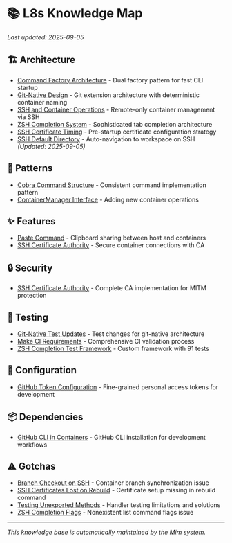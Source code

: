 # 📚 L8s Knowledge Map

*Last updated: 2025-09-05*

## 🏗️ Architecture

- [Command Factory Architecture](architecture/command_factory.md) - Dual factory pattern for fast CLI startup
- [Git-Native Design](architecture/git_native_design.md) - Git extension architecture with deterministic container naming
- [SSH and Container Operations](architecture/ssh_container_operations.md) - Remote-only container management via SSH
- [ZSH Completion System](architecture/zsh_completion.md) - Sophisticated tab completion architecture
- [SSH Certificate Timing](architecture/ssh_certificate_timing.md) - Pre-startup certificate configuration strategy
- [SSH Default Directory](architecture/ssh_default_directory.md) - Auto-navigation to workspace on SSH *(Updated: 2025-09-05)*

## 📐 Patterns

- [Cobra Command Structure](patterns/cobra_command_structure.md) - Consistent command implementation pattern
- [ContainerManager Interface](patterns/container_manager_interface.md) - Adding new container operations

## ✨ Features

- [Paste Command](features/paste_command.md) - Clipboard sharing between host and containers
- [SSH Certificate Authority](features/ssh_certificate_authority.md) - Secure container connections with CA

## 🔒 Security

- [SSH Certificate Authority](security/ssh_certificate_authority.md) - Complete CA implementation for MITM protection

## 🧪 Testing

- [Git-Native Test Updates](testing/git_native_test_updates.md) - Test changes for git-native architecture
- [Make CI Requirements](testing/make_ci_requirements.md) - Comprehensive CI validation process
- [ZSH Completion Test Framework](testing/zsh_completion_framework.md) - Custom framework with 91 tests

## 🔧 Configuration

- [GitHub Token Configuration](config/github_token.md) - Fine-grained personal access tokens for development

## 📦 Dependencies

- [GitHub CLI in Containers](dependencies/github_cli.md) - GitHub CLI installation for development workflows

## ⚠️ Gotchas

- [Branch Checkout on SSH](gotchas/branch_checkout_on_ssh.md) - Container branch synchronization issue
- [SSH Certificates Lost on Rebuild](gotchas/ssh_certificates_rebuild.md) - Certificate setup missing in rebuild command
- [Testing Unexported Methods](gotchas/testing_unexported_methods.md) - Handler testing limitations and solutions
- [ZSH Completion Flags](gotchas/zsh_completion_flags.md) - Nonexistent list command flags issue

---

*This knowledge base is automatically maintained by the Mim system.*